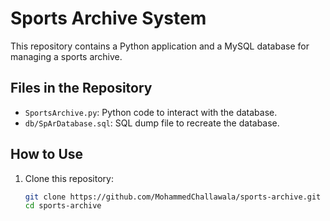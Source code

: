 # Sports Archive System

This repository contains a Python application and a MySQL database for managing a sports archive.

## Files in the Repository
- `SportsArchive.py`: Python code to interact with the database.
- `db/SpArDatabase.sql`: SQL dump file to recreate the database.

## How to Use
1. Clone this repository:
   ```bash
   git clone https://github.com/MohammedChallawala/sports-archive.git
   cd sports-archive
